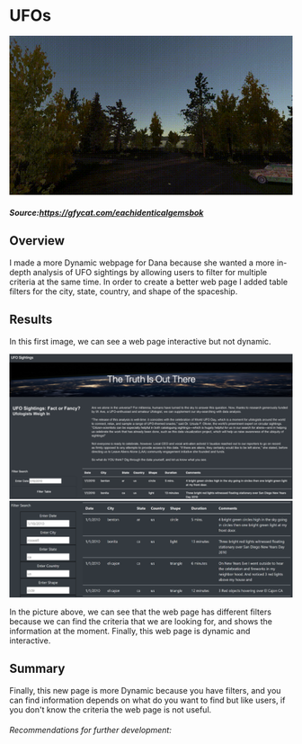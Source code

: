 # UFOs

 
 ![img](https://github.com/Edgarhv/UFOs/blob/e68038d2a33740e85718bb269e90e8fd566ca552/EachIdenticalGemsbok-mobile.gif)
##### Source:https://gfycat.com/eachidenticalgemsbok


## Overview
I made a more Dynamic webpage for Dana because she wanted a more in-depth analysis of UFO sightings by allowing users to filter for multiple criteria at the same time. In order to create a better web page I added table filters for the city, state, country, and shape of the spaceship.

## Results

In this first image, we can see a web page interactive but not dynamic.

![img](https://github.com/Edgarhv/UFOs/blob/7097a5ca0c6bc1f3c64f6fc0988642151f556f96/static/images/noDynamic_webpage.png)
![img](https://github.com/Edgarhv/UFOs/blob/816ae7eeb1f9047e4d1979a9b6fab6fa70d9994c/static/images/Dynamic_webpage.png)


In the picture above, we can see that the web page has different filters because we can find the criteria that we are looking for, and shows the information at the moment. Finally, this web page is dynamic and interactive.

## Summary
Finally, this new page is more Dynamic because you have filters, and you can find information depends on what do you want to find but like users, if you don't know the criteria the web page is not useful.

###### Recommendations for further development:
